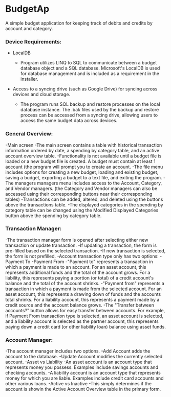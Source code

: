 # BudgetAp
A simple budget application for keeping track of debits and credits by account and category.

### Device Requirements:
- LocalDB 
  - Program utilizes LINQ to SQL to communicate between a budget database object and a SQL database. Microsoft's LocalDB is used for database management and is included as a requirement in the installer.

- Access to a syncing drive (such as Google Drive) for syncing across devices and cloud storage. 
  - The program runs SQL backup and restore processes on the local database instance. The .bak files used by the backup and restore process can be accessed from a syncing drive, allowing users to access the same budget data across devices.
  
### General Overview:
-Main screen
  -The main screen contains a table with historical transaction information ordered by date, a spending by category table, and an active account overview table.
  -Functionality is not available until a budget file is loaded or a new budget file is created. A budget must contain at least 1 account (the program will prompt you to create an account.
  -The file menu includes options for creating a new budget, loading and existing budget, saving a budget, exporting a budget to a text file, and exiting the program.
  -The managers managers menu includes access to the Account, Category, and Vendor managers. (the Category and Vendor managers can also be accessed using their corresponding buttons near their corresponding tables)
  -Transactions can be added, altered, and deleted using the buttons above the transactions table.
  -The displayed categories in the spending by category table can be changed using the Modified Displayed Categories button above the spending by category table.
  
### Transaction Manager:
-The transaction manager form is opened after selecting either new transaction or update transaction.
-If updating a transaction, the form is pre-filled based on the selected transaction.
-If new transaction is selected, the form is not prefilled.
-Account transaction type only has two options:
  -Payment To 
  -Payment From
-"Payment to" represents a transaction in which a payment is made to an account. For an asset account, this represents additional funds and the total of the account grows. For a liability, this represents paying a portion (or total) of a credit account's balance and the total of the account shrinks.
-"Payment from" represents a transaction in which a payment is made from the selected account. For an asset account, this represents a drawing down of funds and the accounts total shrinks. For a liability account, this represents a payment made by a credit source and the account balance grows.
-The "Transfer between accounts?" button allows for easy transfer between accounts. For example, if Payment From transaction type is selected, an asset account is selected, and a liability account is selected as the partner account, this represents paying down a credit card (or other liability loan) balance using asset funds.

### Account Manager:
-The account manager includes two options.
  -Add Account adds the account to the database.
  -Update Account modifies the currently selected account.
-Asset vs Liability
  -An asset account is an account type that represents money you possess. Examples include savings accounts and checking accounts.
  -A liability account is an account type that represents money for which you are liable. Examples include credit card accounts and other various loans.
-Active vs Inactive
  -This simply determines if the account is showin the Active Account Overview table in the primary form.
  
  
